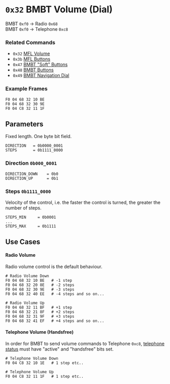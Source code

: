 # `0x32` BMBT Volume (Dial)

BMBT `0xf0` → Radio `0x68`  
BMBT `0xf0` → Telephone `0xc8`  

### Related Commands

- `0x32` [MFL Volume](../mfl/32.md)
- `0x3b` [MFL Buttons](../mfl/3b.md)
- `0x47` [BMBT "Soft" Buttons](47.md)
- `0x48` [BMBT Buttons](48.md)
- `0x49` [BMBT Navigation Dial](49.md)

### Example Frames

    F0 04 68 32 10 BE
    F0 04 68 32 30 9E
    F0 04 C8 32 11 1F

## Parameters

Fixed length. One byte bit field.

    DIRECTION   = 0b0000_0001
    STEPS       = 0b1111_0000

### Direction `0b000_0001`

    DIRECTION_DOWN    = 0b0
    DIRECTION_UP      = 0b1

### Steps `0b1111_0000`

Velocity of the control, i.e. the faster the control is turned, the greater the number of steps.

    STEPS_MIN     = 0b0001
    ...
    STEPS_MAX     = 0b1111

## Use Cases

#### Radio Volume

Radio volume control is the default behaviour.

    # Radio Volume Down
    F0 04 68 32 10 BE   # -1 step
    F0 04 68 32 20 8E   # -2 steps
    F0 04 68 32 30 9E   # -3 steps
    F0 04 68 32 40 EE   # -4 steps and so on...

    # Radio Volume Up
    F0 04 68 32 11 BF   # +1 step
    F0 04 68 32 21 8F   # +2 steps
    F0 04 68 32 31 9F   # +3 steps
    F0 04 68 32 41 EF   # +4 steps and so on...

#### Telephone Volume (Handsfree)

In order for BMBT to send volume commands to Telephone `0xc8`, [telephone status](../telephone/2c.md) must have "active" and "handsfree" bits set.

    # Telephone Volume Down
    F0 04 C8 32 10 1E   # 1 step etc..

    # Telephone Volume Up
    F0 04 C8 32 11 1F   # 1 step etc..
